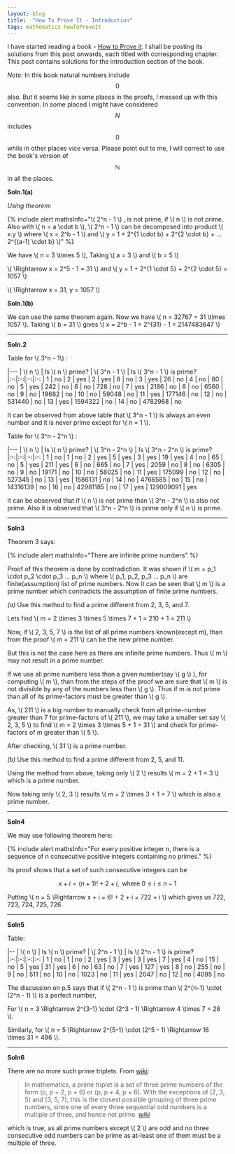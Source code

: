 ```yaml
---
layout: blog
title:  "How To Prove It - Introduction"
tags: mathematics howToProveIt
---
```


I have started reading a book - [How to Prove it][howToProveIt]. I shall be posting its solutions from this post onwards, each titled with corresponding chapter.
This post contains solutions for the introduction section of the book.
<!--more-->

*Note:* In this book natural numbers include $$ 0 $$ also. But it seems like in some places in the proofs, I messed up with this convention.
In some placed I might have considered $$ N $$ includes $$ 0 $$ while in other places vice versa. Please point out to me, I will correct to
use the book's version of $$ \mathbb N $$ in all the places.

**Soln.1(a)** 

*Using theorem:*

{% include alert mathsInfo="\\( 2^n - 1 \\) , is not prime, if \\( n \\) is not prime. Also with \\( n = a \cdot b \\), \\( 2^n - 1 \\) can be decomposed into product \\( x.y \\) where \\( x = 2^b - 1 \\) and \\( y = 1 + 2^{1 \cdot b} + 2^{2 \cdot b} + ... 2^{(a-1) \cdot b} \\)" %}

We have \\( n = 3 \times 5 \\), Taking \\( a = 3 \\) and \\( b = 5 \\)

\\( \Rightarrow x = 2^5 - 1 = 31 \\) and \\( y = 1 + 2^{1 \cdot 5} + 2^{2 \cdot 5} = 1057 \\) 

\\( \Rightarrow x = 31, y = 1057 \\)

**Soln.1(b)** 

We can use the same theorem again. Now we have \\( n = 32767 = 31 \times 1057 \\). Taking \\( b = 31 \\) gives \\( x = 2^b - 1 = 2^{31} - 1 = 2147483647 \\) 

<hr/>

**Soln.2**

Table for \\( 3^n - 1\\) :

|---
| \\( n \\) | Is \\( n \\) prime? | \\( 3^n - 1 \\) | Is \\( 3^n - 1 \\) is prime?
|:-:|:-:|:-:|:-:
| 1 | no | 2 | yes
| 2 | yes | 8 | no
| 3 | yes | 26 | no
| 4 | no | 80 | no
| 5 | yes | 242 | no
| 6 | no | 728 | no
| 7 | yes | 2186 | no
| 8 | no | 6560 | no
| 9 | no | 19682 | no
| 10 | no | 59048 | no
| 11 | yes | 177146 | no
| 12 | no | 531440 | no
| 13 | yes | 1594322 | no
| 14 | no | 4782968 | no

It can be observed from above table that \\( 3^n - 1 \\) is always an even number and it is never prime except for \\( n = 1 \\).

Table for \\( 3^n - 2^n \\) :

|---
| \\( n \\) | Is \\( n \\) prime? | \\( 3^n - 2^n \\) | Is \\( 3^n - 2^n \\) is prime?
|:-:|:-:|:-:|:-:
| 1 | no | 1 | no
| 2 | yes | 5 | yes
| 3 | yes | 19 | yes
| 4 | no | 65 | no
| 5 | yes | 211 | yes
| 6 | no | 665 | no
| 7 | yes | 2059 | no
| 8 | no | 6305 | no
| 9 | no | 19171 | no
| 10 | no | 58025 | no
| 11 | yes | 175099 | no
| 12 | no | 527345 | no
| 13 | yes | 1586131 | no
| 14 | no | 4766585 | no
| 15 | no | 14316139 | no
| 16 | no | 42981185 | no
| 17 | yes | 129009091 | yes

It can be observed that if \\( n \\) is not prime than \\( 3^n - 2^n \\) is also not prime. Also it is observed that \\( 3^n - 2^n \\) is prime only if \\( n \\) is prime.

<hr/>

**Soln3**

Theorem 3 says:

{% include alert mathsInfo="There are infinite prime numbers" %}

Proof of this theorem is done by contradiction. It was shown if \\( m = p_1 \cdot p_2 \cdot p_3 ... p_n \\) where \\( p_1, p_2, p_3 ... p_n \\) are finite(assumption) list of prime numbers. Now it can be seen that \\( m \\) is a prime number which contradicts the assumption of finite prime numbers. 

*(a)* Use this method to find a prime different from 2, 3, 5, and 7. 

Lets find \\( m = 2 \times 3 \times 5 \times 7 + 1 = 210 + 1 = 211 \\)

Now, if \\( 2, 3, 5, 7 \\) is the list of all prime numbers known(except m), than from the proof \\( m = 211 \\) can be the new prime number.

But this is not the case here as there are infinite prime numbers. Thus \\( m \\) may not result in a prime number.

If we use all prime numbers less than a given number(say \\( g \\) ), for computing \\( m \\), than from the steps of the proof we are sure 
that \\( m \\) is not divisible by any of the numbers less than \\( g \\). Thus if m is not prime than all of its prime-factors must be greater than \\( g \\).

As, \\( 211 \\) is a big number to manually check from all prime-number greater than 7 for prime-factors of \\( 211 \\), we may
take a smaller set say \\( 2, 3, 5 \\) to find \\( m = 2 \times 3 \times 5 + 1 = 31 \\) and check for prime-factors of m greater than \\( 5 \\).

After checking, \\( 31 \\) is a prime number. 

*(b)* Use this method to find a prime different from 2, 5, and 11. 

Using the method from above, taking only \\( 2 \\) results \\( m = 2 + 1 = 3 \\) which is a prime number.

Now taking only \\( 2, 3 \\) results \\( m = 2 \times 3 + 1 = 7 \\) which is also a prime number.

<hr/>

**Soln4**

We may use following theorem here:

{% include alert mathsInfo="For every positive integer n, there is a sequence of n consecutive positive integers containing no primes." %}

Its proof shows that a set of such consecutive integers can be 
 
 $$ x + i  = (n + 1)! + 2 + i, \text{ where } 0 \le i \le n - 1 $$
 
 Putting \\( n = 5 \Rightarrow x + i = 6! + 2 + i = 722 + i \\) which gives us 722, 723, 724, 725, 726

<hr/>

**Soln5**

Table: 

|--
| \\( n \\) | Is \\( n \\) prime? | \\( 2^n - 1 \\) | Is \\( 2^n - 1 \\) is prime?
|:-:|:-:|:-:|:-:
| 1 | no | 1 | no
| 2 | yes | 3 | yes
| 3 | yes | 7 | yes
| 4 | no | 15 | no
| 5 | yes | 31 | yes
| 6 | no | 63 | no
| 7 | yes | 127 | yes
| 8 | no | 255 | no
| 9 | no | 511 | no
| 10 | no | 1023 | no
| 11 | yes | 2047 | no
| 12 | no | 4095 | no


The discussion on p.5 says that if \\( 2^n - 1 \\) is prime than \\( 2^{n-1} \cdot (2^n - 1) \\) is a perfect number,

For \\( n = 3 \Rightarrow 2^{3-1} \cdot (2^3 - 1) \Rightarrow 4 \times 7 = 28 \\).

Similarly, for \\( n = 5 \Rightarrow 2^{5-1} \cdot (2^5 - 1) \Rightarrow 16 \times 31 = 496 \\).

<hr/>

**Soln6**

There are no more such prime triplets. From [wiki][wiki]:

> In mathematics, a prime triplet is a set of three prime numbers of the form (p, p + 2, p + 6) or (p, p + 4, p + 6). With the exceptions of (2, 3, 5) and (3, 5, 7), this is the closest possible grouping of three prime numbers, since one of every three sequential odd numbers is a multiple of three, and hence not prime.
<cite>[wiki][wiki]</cite>

which is true, as all prime numbers except \\( 2 \\) are odd and no three consecutive odd numbers can be prime as at-least one of them must be a multiple of three.

[howToProveIt]: http://www.amazon.com/How-Prove-Structured-Approach-2nd/dp/0521675995
[ghpages]: https://pages.github.com
[wiki]: https://en.wikipedia.org/wiki/Prime_triplet

